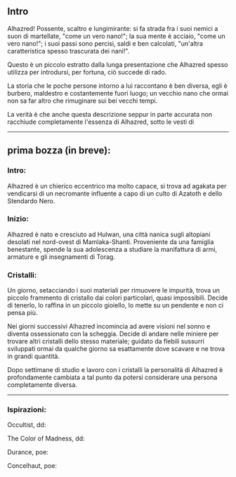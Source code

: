 ## Intro

Alhazred! Possente, scaltro e lungimirante: 
si fa strada fra i suoi nemici a suon di martellate, "come un vero nano!";
la sua mente è acciaio, "come un vero nano!";
i suoi passi sono percisi, saldi e ben calcolati, "un'altra caratteristica spesso trascurata dei nani!".

Questo è un piccolo estratto dalla lunga presentazione che Alhazred spesso utilizza per introdursi, per fortuna, ciò succede di rado.

La storia che le poche persone intorno a lui raccontano è ben diversa, egli è burbero, maldestro e costantemente fuori luogo; un vecchio nano che ormai non sa far altro che rimuginare sui bei vecchi tempi.

La verità è che anche questa descrizione seppur in parte accurata non racchiude completamente l'essenza di Alhazred, 
sotto le vesti di 


---

## prima bozza (in breve):

### Intro:
Alhazred è un chierico eccentrico ma molto capace, si trova ad agakata per vendicarsi di un necromante influente a capo di un culto di Azatoth e dello Stendardo Nero. 

### Inizio:
Alhazred è nato e cresciuto ad Hulwan, una città nanica sugli altopiani desolati nel nord-ovest di Mamlaka-Shanti.
Proveniente da una famiglia benestante, spende la sua adolescenza a studiare la manifattura di armi, armature e gli insegnamenti di Torag. 

### Cristalli:

Un giorno, setacciando i suoi materiali per rimuovere le impurità, trova un piccolo frammento di cristallo dai colori particolari, quasi impossibili. Decide di tenerlo, lo raffina in un piccolo gioiello, lo mette su un pendente e non ci pensa più.

Nei giorni successivi Alhazred incomincia ad avere visioni nel sonno e diventa ossessionato con la scheggia.
Decide di andare nelle miniere per trovare altri cristalli dello stesso materiale; guidato da flebili sussurri sviluppati ormai da qualche giorno sa esattamente dove scavare e ne trova in grandi quantità.

Dopo settimane di studio e lavoro con i cristalli la personalità di Alhazred è profondamente cambiata a tal punto da potersi considerare una persona completamente diversa.




---

### Ispirazioni:

Occultist, dd:


The Color of Madness, dd:


Durance, poe:


Concelhaut, poe:



